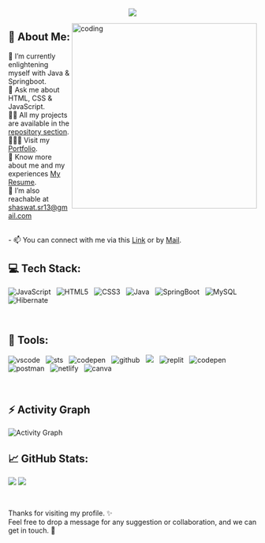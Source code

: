 
<br>

<p align="center">
  <img src="https://readme-typing-svg.demolab.com/?lines=Hi+ 👋 +I'm+Shaswat Singh Raghuvansi;Aspiring+Full-Stack+Web+Developer+From+India.&%20Code&center=true&width=700&height=50&weight=700&size=25&duration=2000&pause=2000">

</p> 


<img align="right" alt="coding" width="375" src="https://img.devrant.com/devrant/rant/r_20148_pyyhm.jpg">

## 💫 About Me:
🌱 I’m currently enlightening myself with Java & Springboot.
<br>
💬 Ask me about HTML, CSS & JavaScript.
<br>
👨‍💻 All my projects are available in the [repository section](https://github.com/shaswat-s-raghuvansi?tab=repositories).
<br>
👨🏻‍🎓 Visit my [Portfolio](https://github.com/shaswat-s-raghuvansi).
<br>
🔭 Know more about me and my experiences [My Resume](https://drive.google.com/file/d/1-qOyvu6zrT9uGPYnULMygT0agZHLRpdX/view?usp=share_link).
<br>
🤝 I’m also reachable at shaswat.sr13@gmail.com

<br>
- 📫 You can connect with me via this <a href="https://www.linkedin.com/in/shaswat-singh-raghuvansi/">Link</a> or by <a href="mailto:shaswat.sr13@gmail.com">Mail</a>.


## 💻 Tech Stack:
![JavaScript](https://img.shields.io/badge/javascript-%23323330.svg?style=for-the-badge&logo=javascript&logoColor=%23F7DF1E)&nbsp;&nbsp; 
![HTML5](https://img.shields.io/badge/html5-%23E34F26.svg?style=for-the-badge&logo=html5&logoColor=white)&nbsp;&nbsp;
![CSS3](https://img.shields.io/badge/css3-%231572B6.svg?style=for-the-badge&logo=css3&logoColor=white)&nbsp;&nbsp;
![Java](https://img.shields.io/badge/java-%23ED8B00.svg?style=for-the-badge&logo=java&logoColor=white)&nbsp;&nbsp;
![SpringBoot](https://img.shields.io/badge/spring-%236DB33F.svg?style=for-the-badge&logo=spring&logoColor=white)&nbsp;&nbsp;
![MySQL](https://img.shields.io/badge/mysql-%2300f.svg?style=for-the-badge&logo=mysql&logoColor=white)&nbsp;&nbsp;
![Hibernate](https://img.shields.io/badge/hibernate-bcae79?style=for-the-badge&logo=hibernate&logoColor=white)&nbsp;&nbsp;

<br>

## 🔮 Tools:
<img src="https://img.shields.io/badge/VSCode-0078D4?style=for-the-badge&logo=visual%20studio%20code&logoColor=white" alt="vscode" />&nbsp;&nbsp;
<img src="https://img.shields.io/badge/STS-58b531?style=for-the-badge&logo=spring&logoColor=white" alt="sts"/>&nbsp;&nbsp;
<img src="https://img.shields.io/badge/MySQL-CommandLine-bcae79?style=for-the-badge&logo=mysql&logoColor=white" alt="codepen" />&nbsp;&nbsp;
<img src="https://img.shields.io/badge/GitHub-100000?style=for-the-badge&logo=github&logoColor=white" alt="github"/>&nbsp;&nbsp;
<img src="https://img.shields.io/badge/Git%20-%23F7DF1E.svg?&style=for-the-badge&color=blue&logo=Git&logoColor=white" />&nbsp;&nbsp;
<img src="https://img.shields.io/badge/replit-667881?style=for-the-badge&logo=replit&logoColor=white" alt="replit" />&nbsp;&nbsp;
<img src="https://img.shields.io/badge/Codepen-000000?style=for-the-badge&logo=codepen&logoColor=white" alt="codepen" />&nbsp;&nbsp;
<img src="https://img.shields.io/badge/Postman-FF6C37?style=for-the-badge&logo=Postman&logoColor=white" alt="postman"/>&nbsp;&nbsp;
<img src="https://img.shields.io/badge/Netlify-00C7B7?style=for-the-badge&logo=netlify&logoColor=white" alt="netlify" />&nbsp;&nbsp;
<img src="https://img.shields.io/badge/Canva-%2300C4CC.svg?&style=for-the-badge&logo=Canva&logoColor=white" alt="canva" />&nbsp;&nbsp;


<br>

## ⚡ Activity Graph
<img alt="Activity Graph" src="https://github-readme-activity-graph.cyclic.app/graph?username=shaswat-s-raghuvansi&theme=gotham&hide_border=true"/>

<br>

## 📈 GitHub Stats:
<!-- Total Stats -->
![](https://github-readme-stats-sigma-five.vercel.app/api?username=shaswat-s-raghuvansi&theme=gotham&hide_border=false&include_all_commits=true&count_private=true)<!-- Streak Stats --> ![](https://github-readme-streak-stats.herokuapp.com/?user=shaswat-s-raghuvansi&theme=gotham&hide_border=false)

<br>
<!---
ShaswatSRaghuvansi/ShaswatSRaghuvansi is a ✨ special ✨ repository because its `README.md` (this file) appears on your GitHub profile.
You can click the Preview link to take a look at your changes.
--->



<p>Thanks for visiting my profile. ✨<br>Feel free to drop a message for any suggestion or collaboration, and we can get in touch. 🤝</p>
